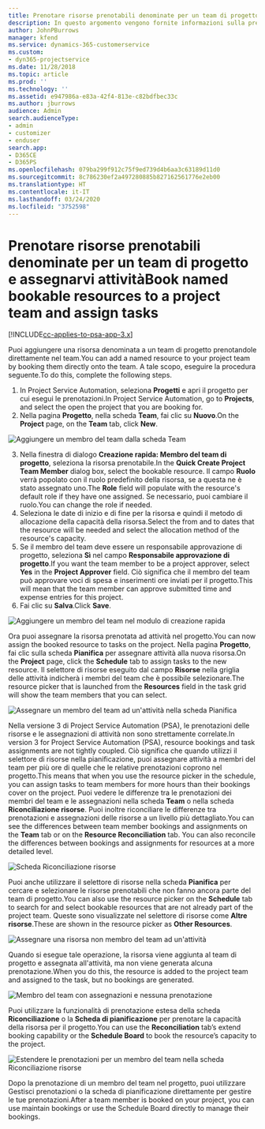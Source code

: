```yaml
---
title: Prenotare risorse prenotabili denominate per un team di progetto e assegnarvi attività
description: In questo argomento vengono fornite informazioni sulla prenotazione di risorse denominate per team di progetto e sull'assegnazione delle risorse ad attività.
author: JohnPBurrows
manager: kfend
ms.service: dynamics-365-customerservice
ms.custom:
- dyn365-projectservice
ms.date: 11/28/2018
ms.topic: article
ms.prod: ''
ms.technology: ''
ms.assetid: e947986a-e83a-42f4-813e-c82bdfbec33c
ms.author: jburrows
audience: Admin
search.audienceType:
- admin
- customizer
- enduser
search.app:
- D365CE
- D365PS
ms.openlocfilehash: 079ba299f912c75f9ed739d4b6aa3c63189d11d0
ms.sourcegitcommit: 8c786230ef2a497280885b827162561776e2eb00
ms.translationtype: HT
ms.contentlocale: it-IT
ms.lasthandoff: 03/24/2020
ms.locfileid: "3752598"
---
```

# <a name="book-named-bookable-resources-to-a-project-team-and-assign-tasks"></a><span data-ttu-id="f2906-103">Prenotare risorse prenotabili denominate per un team di progetto e assegnarvi attività</span><span class="sxs-lookup"><span data-stu-id="f2906-103">Book named bookable resources to a project team and assign tasks</span></span> 

[!INCLUDE[cc-applies-to-psa-app-3.x](../includes/cc-applies-to-psa-app-3x.md)]

<span data-ttu-id="f2906-104">Puoi aggiungere una risorsa denominata a un team di progetto prenotandole direttamente nel team.</span><span class="sxs-lookup"><span data-stu-id="f2906-104">You can  add a named resource to your project team by booking them directly onto the team.</span></span> <span data-ttu-id="f2906-105">A tale scopo, eseguire la procedura seguente.</span><span class="sxs-lookup"><span data-stu-id="f2906-105">To do this, complete the following steps.</span></span>

1. <span data-ttu-id="f2906-106">In Project Service Automation, seleziona **Progetti** e apri il progetto per cui esegui le prenotazioni.</span><span class="sxs-lookup"><span data-stu-id="f2906-106">In  Project Service Automation, go to **Projects**, and select the open the project that you are booking for.</span></span>
2. <span data-ttu-id="f2906-107">Nella pagina **Progetto**, nella scheda **Team**, fai clic su **Nuovo**.</span><span class="sxs-lookup"><span data-stu-id="f2906-107">On the **Project** page, on the **Team** tab, click **New**.</span></span> 

![Aggiungere un membro del team dalla scheda Team](media/RM-how-to-1.png)

3. <span data-ttu-id="f2906-109">Nella finestra di dialogo **Creazione rapida: Membro del team di progetto**, seleziona la risorsa prenotabile.</span><span class="sxs-lookup"><span data-stu-id="f2906-109">In the **Quick Create Project Team Member** dialog box, select the bookable resource.</span></span> <span data-ttu-id="f2906-110">Il campo **Ruolo** verrà popolato con il ruolo predefinito della risorsa, se a questa ne è stato assegnato uno.</span><span class="sxs-lookup"><span data-stu-id="f2906-110">The **Role** field will populate with the resource's default role if they have one assigned.</span></span> <span data-ttu-id="f2906-111">Se necessario, puoi cambiare il ruolo.</span><span class="sxs-lookup"><span data-stu-id="f2906-111">You can change the role if needed.</span></span> 
4. <span data-ttu-id="f2906-112">Seleziona le date di inizio e di fine per la risorsa e quindi il metodo di allocazione della capacità della risorsa.</span><span class="sxs-lookup"><span data-stu-id="f2906-112">Select the from and to dates that the resource will be needed and select the allocation method of the resource's capacity.</span></span> 
5. <span data-ttu-id="f2906-113">Se il membro del team deve essere un responsabile approvazione di progetto, seleziona **Sì** nel campo **Responsabile approvazione di progetto**.</span><span class="sxs-lookup"><span data-stu-id="f2906-113">If you want the team member to be a project approver, select **Yes** in the **Project Approver** field.</span></span> <span data-ttu-id="f2906-114">Ciò significa che il membro del team può approvare voci di spesa e inserimenti ore inviati per il progetto.</span><span class="sxs-lookup"><span data-stu-id="f2906-114">This will mean that the team member can approve submitted time and expense entries for this project.</span></span> 
6. <span data-ttu-id="f2906-115">Fai clic su **Salva**.</span><span class="sxs-lookup"><span data-stu-id="f2906-115">Click **Save**.</span></span>

![Aggiungere un membro del team nel modulo di creazione rapida](media/RM-how-to-2.png)


<span data-ttu-id="f2906-117">Ora puoi assegnare la risorsa prenotata ad attività nel progetto.</span><span class="sxs-lookup"><span data-stu-id="f2906-117">You can now assign the booked resource to tasks on the project.</span></span> <span data-ttu-id="f2906-118">Nella pagina **Progetto**, fai clic sulla scheda **Pianifica** per assegnare attività alla nuova risorsa.</span><span class="sxs-lookup"><span data-stu-id="f2906-118">On the **Project** page, click the **Schedule** tab to assign tasks to the new resource.</span></span> <span data-ttu-id="f2906-119">Il selettore di risorse eseguito dal campo **Risorse** nella griglia delle attività indicherà i membri del team che è possibile selezionare.</span><span class="sxs-lookup"><span data-stu-id="f2906-119">The resource picker that is launched from the **Resources** field in the task grid will show the team members that you can select.</span></span>

![Assegnare un membro del team ad un'attività nella scheda Pianifica](media/RM-how-to-3.png)

<span data-ttu-id="f2906-121">Nella versione 3 di Project Service Automation (PSA), le prenotazioni delle risorse e le assegnazioni di attività non sono strettamente correlate.</span><span class="sxs-lookup"><span data-stu-id="f2906-121">In version 3 for Project Service Automation (PSA), resource bookings and task assignments are not tightly coupled.</span></span> <span data-ttu-id="f2906-122">Ciò significa che quando utilizzi il selettore di risorse nella pianificazione, puoi assegnare attività a membri del team per più ore di quelle che le relative prenotazioni coprono nel progetto.</span><span class="sxs-lookup"><span data-stu-id="f2906-122">This means that when you use the resource picker in the schedule, you can assign tasks to team members for more hours than their bookings cover on the project.</span></span>
<span data-ttu-id="f2906-123">Puoi vedere le differenze tra le prenotazioni dei membri del team e le assegnazioni nella scheda **Team** o nella scheda **Riconciliazione risorse**. Puoi inoltre riconciliare le differenze tra prenotazioni e assegnazioni delle risorse a un livello più dettagliato.</span><span class="sxs-lookup"><span data-stu-id="f2906-123">You can see the differences between team member bookings and assignments on the **Team** tab or on the **Resource Reconciliation** tab. You can also reconcile the differences between bookings and assignments for resources at a more detailed level.</span></span>

![Scheda Riconciliazione risorse](media/RM-how-to-4.png)

<span data-ttu-id="f2906-125">Puoi anche utilizzare il selettore di risorse nella scheda **Pianifica** per cercare e selezionare le risorse prenotabili che non fanno ancora parte del team di progetto.</span><span class="sxs-lookup"><span data-stu-id="f2906-125">You can also use the resource picker on the **Schedule** tab to search for and select bookable resources that are not already part of the project team.</span></span> <span data-ttu-id="f2906-126">Queste sono visualizzate nel selettore di risorse come **Altre risorse**.</span><span class="sxs-lookup"><span data-stu-id="f2906-126">These are shown in the resource picker as **Other Resources**.</span></span>

![Assegnare una risorsa non membro del team ad un'attività](media/RM-how-to-5.png)

<span data-ttu-id="f2906-128">Quando si esegue tale operazione, la risorsa viene aggiunta al team di progetto e assegnata all'attività, ma non viene generata alcuna prenotazione.</span><span class="sxs-lookup"><span data-stu-id="f2906-128">When you do this, the resource is added to the project team and assigned to the task, but no bookings are generated.</span></span>

![Membro del team con assegnazioni e nessuna prenotazione](media/RM-how-to-6.png)

<span data-ttu-id="f2906-130">Puoi utilizzare la funzionalità di prenotazione estesa della scheda **Riconciliazione** o la **Scheda di pianificazione** per prenotare la capacità della risorsa per il progetto.</span><span class="sxs-lookup"><span data-stu-id="f2906-130">You can use the **Reconciliation** tab’s extend booking capability or the **Schedule Board** to book the resource’s capacity to the project.</span></span>

![Estendere le prenotazioni per un membro del team nella scheda Riconciliazione risorse](media/RM-how-to-7.png)

<span data-ttu-id="f2906-132">Dopo la prenotazione di un membro del team nel progetto, puoi utilizzare Gestisci prenotazioni o la scheda di pianificazione direttamente per gestire le tue prenotazioni.</span><span class="sxs-lookup"><span data-stu-id="f2906-132">After a team member is booked on your project, you can use maintain bookings or use the Schedule Board directly to manage their bookings.</span></span>
